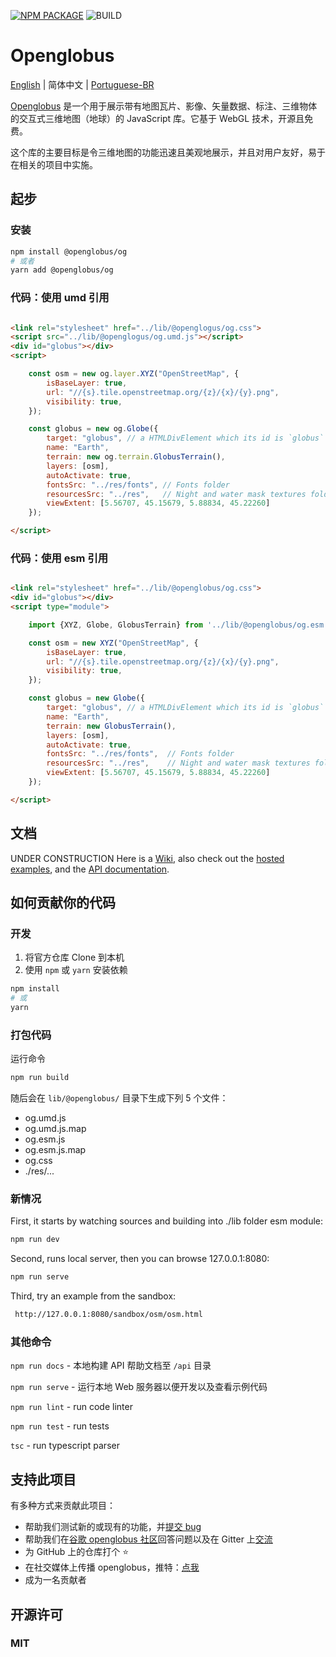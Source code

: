[![NPM PACKAGE](https://img.shields.io/npm/v/@openglobus/og.svg?logo=npm&logoColor=fff&label=NPM+package&color=limegreen)](https://www.npmjs.com/@openglobus/og)
![BUILD](https://github.com/openglobus/openglobus/actions/workflows/push.yml/badge.svg)
# Openglobus

[English](README.md) | 简体中文 | [Portuguese-BR](README_pt-BR.md)

[Openglobus](http://www.openglobus.org/) 是一个用于展示带有地图瓦片、影像、矢量数据、标注、三维物体的交互式三维地图（地球）的 JavaScript 库。它基于 WebGL 技术，开源且免费。

这个库的主要目标是令三维地图的功能迅速且美观地展示，并且对用户友好，易于在相关的项目中实施。

## 起步

### 安装

```sh
npm install @openglobus/og
# 或者
yarn add @openglobus/og
```

### 代码：使用 umd 引用

```html

<link rel="stylesheet" href="../lib/@openglogus/og.css">
<script src="../lib/@openglogus/og.umd.js"></script>
<div id="globus"></div>
<script>

    const osm = new og.layer.XYZ("OpenStreetMap", {
        isBaseLayer: true,
        url: "//{s}.tile.openstreetmap.org/{z}/{x}/{y}.png",
        visibility: true,
    });

    const globus = new og.Globe({
        target: "globus", // a HTMLDivElement which its id is `globus`
        name: "Earth",
        terrain: new og.terrain.GlobusTerrain(),
        layers: [osm],
        autoActivate: true,
        fontsSrc: "../res/fonts", // Fonts folder
        resourcesSrc: "../res",   // Night and water mask textures folder
        viewExtent: [5.56707, 45.15679, 5.88834, 45.22260]
    });

</script>
```

### 代码：使用 esm 引用

```html

<link rel="stylesheet" href="../lib/@openglobus/og.css">
<div id="globus"></div>
<script type="module">

    import {XYZ, Globe, GlobusTerrain} from '../lib/@openglobus/og.esm.js';

    const osm = new XYZ("OpenStreetMap", {
        isBaseLayer: true,
        url: "//{s}.tile.openstreetmap.org/{z}/{x}/{y}.png",
        visibility: true,
    });

    const globus = new Globe({
        target: "globus", // a HTMLDivElement which its id is `globus`
        name: "Earth",
        terrain: new GlobusTerrain(),
        layers: [osm],
        autoActivate: true,
        fontsSrc: "../res/fonts",  // Fonts folder
        resourcesSrc: "../res",    // Night and water mask textures folder
        viewExtent: [5.56707, 45.15679, 5.88834, 45.22260]
    });

</script>
```

## 文档

UNDER CONSTRUCTION
Here is a [Wiki](https://github.com/openglobus/openglobus/wiki), also
check out the [hosted examples](https://sandbox.openglobus.org), and
the [API documentation](http://www.openglobus.org/api/).

## 如何贡献你的代码

### 开发

1. 将官方仓库 Clone 到本机
2. 使用 `npm` 或 `yarn` 安装依赖

``` sh
npm install
# 或
yarn
```

### 打包代码

运行命令

``` sh
npm run build
```

随后会在 `lib/@openglobus/` 目录下生成下列 5 个文件：

- og.umd.js
- og.umd.js.map
- og.esm.js
- og.esm.js.map
- og.css
- ./res/...

### 新情况

First, it starts by watching sources and building into ./lib folder esm module:

```sh
npm run dev
```

Second, runs local server, then you can browse 127.0.0.1:8080:

```sh
npm run serve
```

Third, try an example from the sandbox:

```sh
 http://127.0.0.1:8080/sandbox/osm/osm.html
```

### 其他命令

`npm run docs` - 本地构建 API 帮助文档至 `/api` 目录

`npm run serve` - 运行本地 Web 服务器以便开发以及查看示例代码

`npm run lint` - run code linter

`npm run test` - run tests

`tsc` - run typescript parser


## 支持此项目

有多种方式来贡献此项目：

- 帮助我们测试新的或现有的功能，并[提交 bug](https://github.com/openglobus/openglobus/issues)
- 帮助我们在[谷歌 openglobus 社区](https://github.com/openglobus/openglobus/discussions)回答问题以及在 Gitter 上[交流](https://gitter.im/openglobus/og)
- 为 GitHub 上的仓库打个 ⭐
- 在社交媒体上传播 openglobus，推特：[点我](https://twitter.com/openglobus)
- 成为一名贡献者



## 开源许可

### MIT
